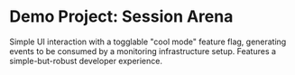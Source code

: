 # Demo Project: Session Arena

Simple UI interaction with a togglable "cool mode" feature flag, generating events 
to be consumed by a monitoring infrastructure setup. Features a simple-but-robust
developer experience.
